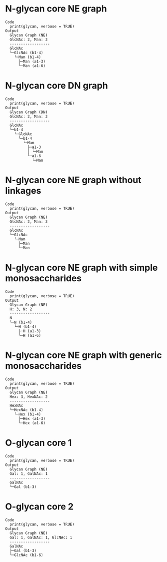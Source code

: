 # N-glycan core NE graph

    Code
      print(glycan, verbose = TRUE)
    Output
      Glycan Graph (NE)
      GlcNAc: 2, Man: 3
      ------------------
      GlcNAc
      └─GlcNAc (b1-4)
        └─Man (b1-4)
          ├─Man (a1-3)
          └─Man (a1-6)

# N-glycan core DN graph

    Code
      print(glycan, verbose = TRUE)
    Output
      Glycan Graph (DN)
      GlcNAc: 2, Man: 3
      ------------------
      GlcNAc
      └─b1-4
        └─GlcNAc
          └─b1-4
            └─Man
              ├─a1-3
              │ └─Man
              └─a1-6
                └─Man

# N-glycan core NE graph without linkages

    Code
      print(glycan, verbose = TRUE)
    Output
      Glycan Graph (NE)
      GlcNAc: 2, Man: 3
      ------------------
      GlcNAc
      └─GlcNAc
        └─Man
          ├─Man
          └─Man

# N-glycan core NE graph with simple monosaccharides

    Code
      print(glycan, verbose = TRUE)
    Output
      Glycan Graph (NE)
      H: 3, N: 2
      ------------------
      N
      └─N (b1-4)
        └─H (b1-4)
          ├─H (a1-3)
          └─H (a1-6)

# N-glycan core NE graph with generic monosaccharides

    Code
      print(glycan, verbose = TRUE)
    Output
      Glycan Graph (NE)
      Hex: 3, HexNAc: 2
      ------------------
      HexNAc
      └─HexNAc (b1-4)
        └─Hex (b1-4)
          ├─Hex (a1-3)
          └─Hex (a1-6)

# O-glycan core 1

    Code
      print(glycan, verbose = TRUE)
    Output
      Glycan Graph (NE)
      Gal: 1, GalNAc: 1
      ------------------
      GalNAc
      └─Gal (b1-3)

# O-glycan core 2

    Code
      print(glycan, verbose = TRUE)
    Output
      Glycan Graph (NE)
      Gal: 1, GalNAc: 1, GlcNAc: 1
      ------------------
      GalNAc
      ├─Gal (b1-3)
      └─GlcNAc (b1-6)

